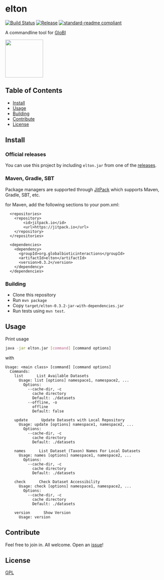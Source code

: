 # elton

[![Build Status](https://travis-ci.org/globalbioticinteractions/elton.svg?branch=master)](https://travis-ci.org/globalbioticinteractions/elton) [![Release](https://jitpack.io/v/org.globalbioticinteractions/elton.svg)](https://jitpack.io/#org.globalbioticinteractions/elton) [![standard-readme compliant](https://img.shields.io/badge/standard--readme-OK-green.svg?style=flat-square)](https://github.com/RichardLitt/standard-readme)

 A commandline tool for [GloBI](https://globalbioticinteraction.org)

<a href="http://globalbioticinteractions.org/">
  <img src="http://www.globalbioticinteractions.org/assets/globi.svg" height="120">
</a>

## Table of Contents

- [Install](#install)
- [Usage](#usage)
- [Building](#building)
- [Contribute](#contribute)
- [License](#license)

## Install

### Official releases

You can use this project by including `elton.jar` from one of the [releases](https://github.com/globalbioticinteractions/elton/releases).

### Maven, Gradle, SBT

Package managers are supported through [JitPack](https://jitpack.io/#globalbioticinteractions/elton/) which supports Maven, Gradle, SBT, etc.

for Maven, add the following sections to your pom.xml:
```
  <repositories>
    <repository>
        <id>jitpack.io</id>
        <url>https://jitpack.io</url>
    </repository>
  </repositories>

  <dependencies>
    <dependency>
      <groupId>org.globalbioticinteractions</groupId>
      <artifactId>elton</artifactId>
      <version>0.3.2</version>
    </dependency>
  </dependencies>
```

### Building

* Clone this repository
* Run `mvn package`
* Copy `target/elton-0.3.2-jar-with-dependencies.jar`
* Run tests using `mvn test`.

## Usage

Print usage
```sh
java -jar elton.jar [command] [command options]
```

with

```
Usage: <main class> [command] [command options]
  Commands:
    list      List Available Datasets
      Usage: list [options] namespace1, namespace2, ...
        Options:
          --cache-dir, -c
            cache directory
            Default: ./datasets
          --offline, -o
            offline
            Default: false

    update      Update Datasets with Local Repository
      Usage: update [options] namespace1, namespace2, ...
        Options:
          --cache-dir, -c
            cache directory
            Default: ./datasets

    names      List Dataset (Taxon) Names For Local Datasets
      Usage: names [options] namespace1, namespace2, ...
        Options:
          --cache-dir, -c
            cache directory
            Default: ./datasets

    check      Check Dataset Accessibility
      Usage: check [options] namespace1, namespace2, ...
        Options:
          --cache-dir, -c
            cache directory
            Default: ./datasets

    version      Show Version
      Usage: version
```

## Contribute

Feel free to join in. All welcome. Open an [issue](https://github.com/globalbioticinteractions/elton/issues)!

## License

[GPL](LICENSE)
